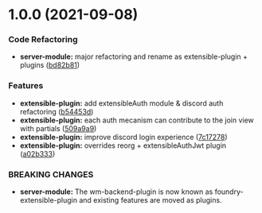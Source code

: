 # 1.0.0 (2021-09-08)


### Code Refactoring

* **server-module:** major refactoring and rename as extensible-plugin + plugins ([bd82b81](https://ishtanzar.github.com/ishtanzar/west-marches/commit/bd82b817f9c8b0b3f531428b6dd8a5acf1073a11))


### Features

* **extensible-plugin:** add extensibleAuth module & discord auth refactoring ([b54453d](https://ishtanzar.github.com/ishtanzar/west-marches/commit/b54453d9c251e60449958c8cfc5b1816da1262b4))
* **extensible-plugin:** each auth mecanism can contribute to the join view with partials ([509a9a9](https://ishtanzar.github.com/ishtanzar/west-marches/commit/509a9a962352b47a3360031c0a81f273db00d2b0))
* **extensible-plugin:** improve discord login experience ([7c17278](https://ishtanzar.github.com/ishtanzar/west-marches/commit/7c17278eea8ba564e60977ba545f17383d4d1a94))
* **extensible-plugin:** overrides reorg + extensibleAuthJwt plugin ([a02b333](https://ishtanzar.github.com/ishtanzar/west-marches/commit/a02b33365f3d8cb02d2f2cc38f0fb9bf11b25443))


### BREAKING CHANGES

* **server-module:** The wm-backend-plugin is now known as
foundry-extensible-plugin and existing features are moved as plugins.



